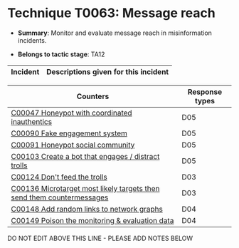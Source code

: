 # Technique T0063: Message reach

* **Summary**: Monitor and evaluate message reach in misinformation incidents. 

* **Belongs to tactic stage**: TA12


| Incident | Descriptions given for this incident |
| -------- | -------------------- |



| Counters | Response types |
| -------- | -------------- |
| [C00047 Honeypot with coordinated inauthentics](../generated_pages/counters/C00047.md) | D05 |
| [C00090 Fake engagement system](../generated_pages/counters/C00090.md) | D05 |
| [C00091 Honeypot social community](../generated_pages/counters/C00091.md) | D05 |
| [C00103 Create a bot that engages / distract trolls](../generated_pages/counters/C00103.md) | D05 |
| [C00124 Don't feed the trolls](../generated_pages/counters/C00124.md) | D03 |
| [C00136 Microtarget most likely targets then send them countermessages](../generated_pages/counters/C00136.md) | D03 |
| [C00148 Add random links to network graphs](../generated_pages/counters/C00148.md) | D04 |
| [C00149 Poison the monitoring & evaluation data](../generated_pages/counters/C00149.md) | D04 |


DO NOT EDIT ABOVE THIS LINE - PLEASE ADD NOTES BELOW